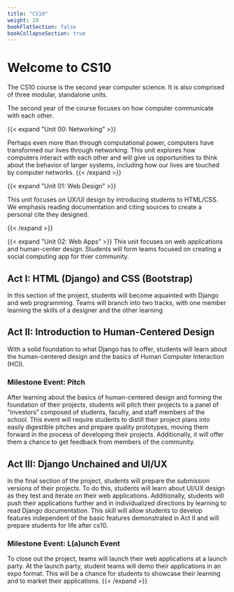 ```yaml
---
title: "CS10"
weight: 20
bookFlatSection: false
bookCollapseSection: true
---
```


# Welcome to CS10

The CS10 course is the second year computer science. It is also comprised of three modular, standalone units. 

The second year of the course focuses on how computer communicate with each other. 


{{< expand "Unit 00: Networking" >}}

Perhaps even more than through computational power, computers have transformed our lives through networking. This unit explores how computers interact with each other and will give us opportunities to think about the behavior of larger systems, including how our lives are touched by computer networks. 
{{< /expand >}}

{{< expand "Unit 01: Web Design" >}}

This unit focuses on UX/UI design by introducing students to HTML/CSS. We emphasis reading documentation and citing sources to create a personal cite they designed. 

{{< /expand >}}


{{< expand "Unit 02: Web Apps" >}}
This unit focuses on web applications and human-center design. Students will form teams focused on creating a social computing app for thier community. 

## Act I: HTML (Django) and CSS (Bootstrap)

In this section of the project, students will become aquainted with Django and web programming. Teams will branch into two tracks, with one member learning the skills of a designer and the other learning

## Act II: Introduction to Human-Centered Design

With a solid foundation to what Django has to offer, students will learn about the human-centered design and the basics of Human Computer Interaction (HCI). 


### Milestone Event: Pitch
After learning about the basics of human-centered design and forming the foundation of their projects, 
students will pitch their projects to a panel of “investors” composed of students, faculty, and staff 
members of the school. This event will require students to distill their project plans into easily 
digestible pitches and prepare quality prototypes, moving them forward in the process of developing 
their projects. Additionally, it will offer them a chance to get feedback from members of the community.

## Act III: Django Unchained and UI/UX

In the final section of the project, students will prepare the submission versions of their projects. To do this, students will learn about UI/UX design as they test and iterate on their web applications. Additionally, students will push their applications further and in individualized directions by learning to read Django documentation. This skill will allow students to develop features independent of the basic features demonstrated in Act II and will prepare students for life after cs10.


### Milestone Event: L(a)unch Event

To close out the project, teams will launch their web applications at a launch party. At the launch party, student teams will demo their applications in an expo format. This will be a chance for students to showcase their learning and to market their applications.
{{< /expand >}}
